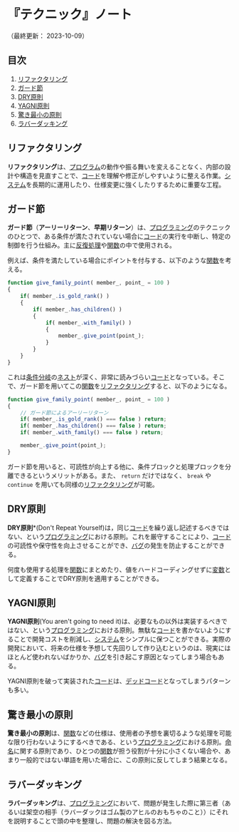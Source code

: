 # 『テクニック』ノート

（最終更新： 2023-10-09）


## 目次

1. [リファクタリング](#リファクタリング)
1. [ガード節](#ガード節)
1. [DRY原則](#dry原則)
1. [YAGNI原則](#yagni原則)
1. [驚き最小の原則](#驚き最小の原則)
1. [ラバーダッキング](#ラバーダッキング)


## リファクタリング

**リファクタリング**は、[プログラム](./programming.md#プログラム)の動作や振る舞いを変えることなく、内部の設計や構造を見直すことで、[コード](./programming.md#ソースコード)を理解や修正がしやすいように整える作業。[システム](../../../system/_/chapters/system.md#システム)を長期的に運用したり、仕様変更に強くしたりするために重要な工程。


## ガード節

**ガード節**（**アーリーリターン**、**早期リターン**）は、[プログラミング](./programming.md#プログラミング)のテクニックのひとつで、ある条件が満たされていない場合に[コード](./programming.md#ソースコード)の実行を中断し、特定の制御を行う仕組み。主に[反復処理](./control_flow.md#反復)や[関数](./function.md#関数)の中で使用される。

例えば、条件を満たしている場合にポイントを付与する、以下のような[関数](./function.md#関数)を考える。

```js
function give_family_point( member_, point_ = 100 )
{
    if( member_.is_gold_rank() )
    {
        if( member_.has_children() )
        {
            if( member_.with_family() )
            {
                member_.give_point(point_);
            }
        }
    }
}
```

これは[条件分岐](./control_flow.md#条件分岐)の[ネスト](./control_flow.md#ネスト)が深く、非常に読みづらい[コード](./programming.md#ソースコード)となっている。そこで、ガード節を用いてこの[関数](./function.md#関数)を[リファクタリング](#リファクタリング)すると、以下のようになる。

```js
function give_family_point( member_, point_ = 100 )
{
    // ガード節によるアーリーリターン
    if( member_.is_gold_rank() === false ) return;
    if( member_.has_children() === false ) return;
    if( member_.with_family() === false ) return;

    member_.give_point(point_);
}
```

ガード節を用いると、可読性が向上する他に、条件ブロックと処理ブロックを分離できるというメリットがある。また、 `return` だけではなく、 `break` や `continue` を用いても同様の[リファクタリング](#リファクタリング)が可能。


## DRY原則

**DRY原則***(Don't Repeat Yourself)は，同じ[コード](./programming.md#ソースコード)を繰り返し記述するべきではない、という[プログラミング](./programming.md#プログラミング)における原則。これを厳守することにより、[コード](./programming.md#ソースコード)の可読性や保守性を向上させることができ、[バグ](./programming.md#バグ)の発生を防止することができる。

何度も使用する処理を[関数](./function.md#関数)にまとめたり、値をハードコーディングせずに[変数](./variable.md#変数)として定義することでDRY原則を適用することができる。


## YAGNI原則

**YAGNI原則**(You aren't going to need it)は、必要なもの以外は実装するべきではない、という[プログラミング](./programming.md#プログラミング)における原則。無駄な[コード](./programming.md#ソースコード)を書かないようにすることで開発コストを削減し、[システム](../../../system/_/chapters/system.md#システム)をシンプルに保つことができる。実際の開発において、将来の仕様を予想して先回りして作り込むというのは、現実にはほとんど使われないばかりか、[バグ](./programming.md#バグ)を引き起こす原因となってしまう場合もある。

YAGNI原則を破って実装された[コード](./programming.md#ソースコード)は、[デッドコード](./anti_patterns.md#デッドコード)となってしまうパターンも多い。


## 驚き最小の原則

**驚き最小の原則**は、[関数](./function.md#関数)などの仕様は、使用者の予想を裏切るような処理を可能な限り行わないようにするべきである、という[プログラミング](./programming.md#プログラミング)における原則。[命名](./coding_rule.md#命名規則)に関する原則であり、ひとつの[関数](./function.md#関数)が担う役割が十分に小さくない場合や、あまり一般的ではない単語を用いた場合に、この原則に反してしまう結果となる。


## ラバーダッキング

**ラバーダッキング**は、[プログラミング](./programming.md#プログラミング)において、問題が発生した際に第三者（あるいは架空の相手（ラバーダックはゴム製のアヒルのおもちゃのこと））にそれを説明することで頭の中を整理し、問題の解決を図る方法。
